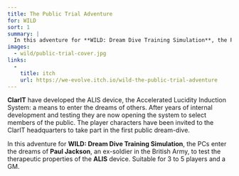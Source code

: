 ```yaml
---
title: The Public Trial Adventure
for: WILD
sort: 1
summary: |
  In this adventure for **WILD: Dream Dive Training Simulation**, the PCs enter the dreams of **Paul Jackson**, an ex-soldier in the British Army, to test the therapeutic properties of the **ALIS** device.
images:
  - wild/public-trial-cover.jpg
links:
  -
    title: itch
    url: https://we-evolve.itch.io/wild-the-public-trial-adventure
---
```


**ClarIT** have developed the ALIS device, the Accelerated Lucidity Induction System: a means to enter the dreams of others. After years of internal development and testing they are now opening the system to select members of the public. The player characters have been invited to the ClarIT headquarters to take part in the first public dream-dive.

In this adventure for **WILD: Dream Dive Training Simulation**, the PCs enter the dreams of **Paul Jackson**, an ex-soldier in the British Army, to test the therapeutic properties of the **ALIS** device. Suitable for 3 to 5 players and a GM.
